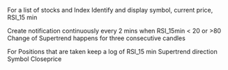 For a list of stocks and Index
Identify and display symbol, current price, RSI_15 min

Create notification continuously every 2 mins when
RSI_15min < 20 or >80
Change of Supertrend happens
for three consecutive candles

For Positions that are taken
keep a log of
RSI_15 min
Supertrend direction
Symbol
Closeprice